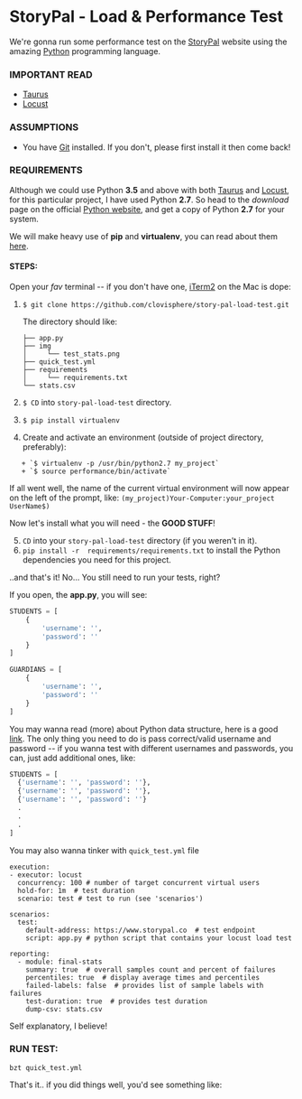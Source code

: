 # StoryPal - Load & Performance Test

We're gonna run some performance test on the [StoryPal](https://www.storypal.co/) website using the amazing [Python](https://www.python.org/) programming language. 

### IMPORTANT READ

+ [Taurus](https://gettaurus.org/)
+ [Locust](https://locust.io/)

### ASSUMPTIONS

+ You have [Git](https://git-scm.com/) installed. If you don't, please first install it then come back!

### REQUIREMENTS

Although we could use Python **3.5** and above with both [Taurus](https://gettaurus.org/) and [Locust](https://locust.io/), for this particular project, I have used Python **2.7**. So head to the *download* page on the official [Python website](https://www.python.org/downloads/), and get a copy of Python **2.7** for your system.

We will make heavy use of **pip** and **virtualenv**, you can read about them [here](http://docs.python-guide.org/en/latest/dev/virtualenvs/).

#### STEPS:

Open your *fav* terminal -- if you don't have one, [iTerm2](https://www.iterm2.com/) on the Mac is dope:

1. `$ git clone https://github.com/clovisphere/story-pal-load-test.git`

   The directory should like:
   
   ```
   ├── app.py
   ├── img
   │     └── test_stats.png
   ├── quick_test.yml
   ├── requirements
   │     └── requirements.txt
   └── stats.csv
    ```

2. `$ CD` into `story-pal-load-test` directory.
3. `$ pip install virtualenv`
4. Create and activate an environment (outside of project directory, preferably):

```
   + `$ virtualenv -p /usr/bin/python2.7 my_project`
   + `$ source performance/bin/activate`
```

If all went well, the name of the current virtual environment will now appear on the left of the prompt, like: `(my_project)Your-Computer:your_project UserName$)`
   
Now let's install what you will need - the **GOOD STUFF**!

5. `CD` into your `story-pal-load-test` directory (if you weren't in it).
6. `pip install -r  requirements/requirements.txt` to install the Python dependencies you need for this project.

..and that's it! No... You still need to run your tests, right?

If you open, the **app.py**, you will see:

```python
STUDENTS = [
    {
        'username': '',
        'password': ''
    }
]

GUARDIANS = [
    {
        'username': '',
        'password': ''
    }
]
```
You may wanna read (more) about Python data structure, here is a good [link](https://docs.python.org/2/tutorial/datastructures.html). The only thing you need to do is pass correct/valid username and password -- if you wanna test with different usernames and passwords, you can, just add additional ones, like:

```python
STUDENTS = [
  {'username': '', 'password': ''},
  {'username': '', 'password': ''},
  {'username': '', 'password': ''}
  .
  .
  .
]
```
You may also wanna tinker with `quick_test.yml` file

```
execution:
- executor: locust
  concurrency: 100 # number of target concurrent virtual users
  hold-for: 1m  # test duration
  scenario: test # test to run (see 'scenarios')

scenarios:
  test:
    default-address: https://www.storypal.co  # test endpoint
    script: app.py # python script that contains your locust load test

reporting:
  - module: final-stats
    summary: true  # overall samples count and percent of failures
    percentiles: true  # display average times and percentiles
    failed-labels: false  # provides list of sample labels with failures
    test-duration: true  # provides test duration
    dump-csv: stats.csv
```
Self explanatory, I believe!

### RUN TEST:

`bzt quick_test.yml`

That's it.. if you did things well, you'd see something like:







